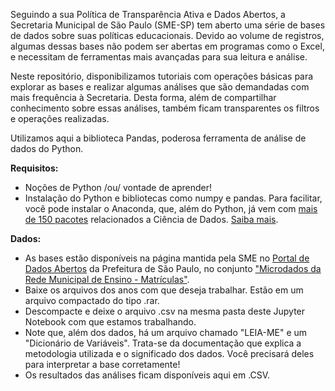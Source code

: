 Seguindo a sua Política de Transparência Ativa e Dados Abertos, a Secretaria Municipal de São Paulo (SME-SP) tem aberto uma série de bases de dados sobre suas políticas educacionais. Devido ao volume de registros, algumas dessas bases não podem ser abertas em programas como o Excel, e necessitam de ferramentas mais avançadas para sua leitura e análise. 

Neste repositório, disponibilizamos tutoriais com operações básicas para explorar as bases e realizar algumas análises que são demandadas com mais frequência à Secretaria. Desta forma, além de compartilhar conhecimento sobre essas análises, também ficam transparentes os filtros e operações realizadas.

Utilizamos aqui a biblioteca Pandas, poderosa ferramenta de análise de dados do Python.

**Requisitos:** 

* Noções de Python /ou/ vontade de aprender!
* Instalação do Python e bibliotecas como numpy e pandas. Para facilitar, você pode instalar o Anaconda, que, além do Python, já vem com [mais de 150 pacotes](https://docs.anaconda.com/anaconda/packages/pkg-docs) relacionados a Ciência de Dados. [Saiba mais](https://conda.io/docs/user-guide/install/download.html).

**Dados:**

* As bases estão disponíveis na página mantida pela SME no [Portal de Dados Abertos](http://dados.prefeitura.sp.gov.br/organization/educacao1) da Prefeitura de São Paulo, no conjunto ["Microdados da Rede Municipal de Ensino - Matrículas"](http://dados.prefeitura.sp.gov.br/dataset/microdados-da-rede-municipal-de-ensino-matriculas). 
* Baixe os arquivos dos anos com que deseja trabalhar. Estão em um arquivo compactado do tipo .rar. 
* Descompacte e deixe o arquivo .csv na mesma pasta deste Jupyter Notebook com que estamos trabalhando. 
* Note que, além dos dados, há um arquivo chamado "LEIA-ME" e um "Dicionário de Variáveis". Trata-se da documentação que explica a metodologia utilizada e o significado dos dados. Você precisará deles para interpretar a base corretamente!
* Os resultados das análises ficam disponíveis aqui em .CSV.

